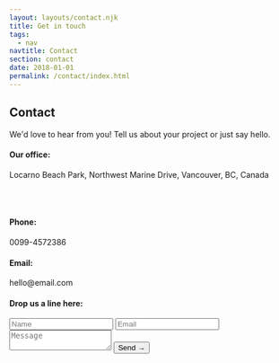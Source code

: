 ```yaml
---
layout: layouts/contact.njk
title: Get in touch
tags:
  - nav
navtitle: Contact
section: contact
date: 2018-01-01
permalink: /contact/index.html
---
```


<!-- section Contact -->
<section class="clearfix" id="page-nav-contact">
<div class="container">
<div class="row">
<div class="col-lg-12 clearfix">
  <h2>Contact</h2>
  <p class="intro">We'd love to hear from you! Tell us about your project or just say
    hello.</p>
</div>
</div>
<div class="row">
<div class="col-lg-4 col-md-4 col-sm-12 col-xs-12 clearfix" id="contact-text">
  <h4 class="fa fa-map-marker">Our office:</h4>
  <p id="address">Locarno Beach Park, Northwest Marine Drive, Vancouver, BC, Canada</p>
  <!-- input your address on this line -->
  <br><br>
  <h4>Phone:</h4>
  <p>0099-4572386</p>
  <h4>Email:</h4>
  <p>hello@email.com</p>
</div>
<div class="col-lg-8 col-md-8 col-sm-12 col-xs-12">
  <div id="note"></div>
  <form class="clearfix" id="ajax-contact-form" action="/">
    <h4>Drop us a line here:</h4>
    <input type="text" name="name" placeholder="Name"/>
    <input type="text" name="email" placeholder="Email"/>
    <textarea name="message" id="message" placeholder="Message"></textarea>
    <input class="button" type="submit" value="Send &rarr;"/>
  </form>
</div>
</div>

<div class="row">
<div class="col-lg-12 clearfix">
  <div id="map">

  </div><!-- end #map -->
</div>
</div>

</div>

</section>
<!-- end section Contact -->
